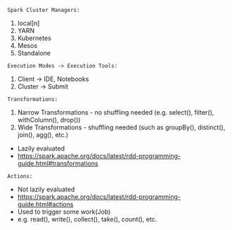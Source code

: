 ```Spark Cluster Managers:```
1. local[n]
2. YARN
3. Kubernetes
4. Mesos
5. Standalone

```Execution Modes -> Execution Tools:```
1. Client -> IDE, Notebooks
2. Cluster -> Submit

```Transformations:```
1. Narrow Transformations - no shuffling needed (e.g. select(), filter(), withColumn(), drop())
2. Wide Transformations - shuffling needed (such as groupBy(), distinct(), join(), agg(), etc.)
- Lazily evaluated
- https://spark.apache.org/docs/latest/rdd-programming-guide.html#transformations

```Actions:```
- Not lazily evaluated
- https://spark.apache.org/docs/latest/rdd-programming-guide.html#actions
- Used to trigger some work(Job)
- e.g. read(), write(), collect(), take(), count(), etc.
